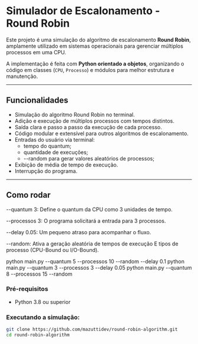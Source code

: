 # Simulador de Escalonamento - Round Robin

Este projeto é uma simulação do algoritmo de escalonamento **Round Robin**, amplamente utilizado em sistemas operacionais para gerenciar múltiplos processos em uma CPU.

A implementação é feita com **Python orientado a objetos**, organizando o código em classes (`CPU`, `Processo`) e módulos para melhor estrutura e manutenção.

---

## Funcionalidades

- Simulação do algoritmo Round Robin no terminal.
- Adição e execução de múltiplos processos com tempos distintos.
- Saída clara e passo a passo da execução de cada processo.
- Código modular e extensível para outros algoritmos de escalonamento.
- Entradas do usuário via terminal:
    - tempo do quantum;
    - quantidade de execuções; 
    - --random para gerar valores aleatórios de processos;
- Exibição de média de tempo de execução.
- Interrupção do programa.

---

## Como rodar

--quantum 3: Define o quantum da CPU como 3 unidades de tempo.

--processos 3: O programa solicitará a entrada para 3 processos.

--delay 0.05: Um pequeno atraso para acompanhar o fluxo.

--random: Ativa a geração aleatória de tempos de execução E tipos de processo (CPU-Bound ou I/O-Bound).

python main.py --quantum 5 --processos 10 --random --delay 0.1
python main.py --quantum 3 --processos 3 --delay 0.05
python main.py --quantum 8 --processos 15 --random

### Pré-requisitos
- Python 3.8 ou superior

### Executando a simulação:

```bash
git clone https://github.com/mazuttidev/round-robin-algorithm.git
cd round-robin-algorithm
